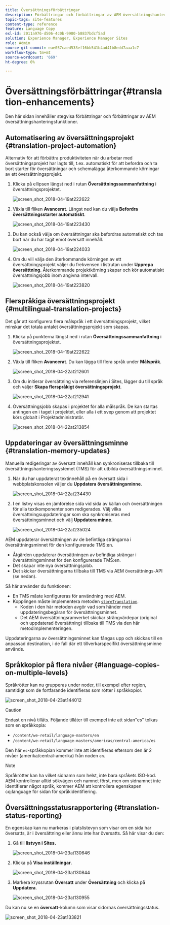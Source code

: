 ```yaml
---
title: Översättningsförbättringar
description: Förbättringar och förbättringar av AEM översättningshantering.
topic-tags: site-features
content-type: reference
feature: Language Copy
exl-id: 2011a976-d506-4c0b-9980-b8837bdcf5ad
solution: Experience Manager, Experience Manager Sites
role: Admin
source-git-commit: eae057caed533ef16bb541b4ad41b8edd7aaa1c7
workflow-type: tm+mt
source-wordcount: '669'
ht-degree: 0%

---
```


# Översättningsförbättringar{#translation-enhancements}

Den här sidan innehåller stegvisa förbättringar och förbättringar av AEM översättningshanteringsfunktioner.

## Automatisering av översättningsprojekt {#translation-project-automation}

Alternativ för att förbättra produktiviteten när du arbetar med översättningsprojekt har lagts till, t.ex. automatiskt för att befordra och ta bort starter för översättningar och schemalägga återkommande körningar av ett översättningsprojekt.

1. Klicka på ellipsen längst ned i rutan **Översättningssammanfattning** i översättningsprojektet.

   ![screen_shot_2018-04-19at222622](assets/screen_shot_2018-04-19at222622.jpg)

1. Växla till fliken **Avancerat**. Längst ned kan du välja **Befordra översättningsstarter automatiskt**.

   ![screen_shot_2018-04-19at223430](assets/screen_shot_2018-04-19at223430.jpg)

1. Du kan också välja om översättningar ska befordras automatiskt och tas bort när du har tagit emot översatt innehåll.

   ![screen_shot_2018-04-19at224033](assets/screen_shot_2018-04-19at224033.jpg)

1. Om du vill välja den återkommande körningen av ett översättningsprojekt väljer du frekvensen i listrutan under **Upprepa översättning**. Återkommande projektkörning skapar och kör automatiskt översättningsjobb inom angivna intervall.

   ![screen_shot_2018-04-19at223820](assets/screen_shot_2018-04-19at223820.jpg)

## Flerspråkiga översättningsprojekt {#multilingual-translation-projects}

Det går att konfigurera flera målspråk i ett översättningsprojekt, vilket minskar det totala antalet översättningsprojekt som skapas.

1. Klicka på punkterna längst ned i rutan **Översättningssammanfattning** i översättningsprojektet.

   ![screen_shot_2018-04-19at222622](assets/screen_shot_2018-04-19at222622.jpg)

1. Växla till fliken **Avancerat**. Du kan lägga till flera språk under **Målspråk**.

   ![screen_shot_2018-04-22at212601](assets/screen_shot_2018-04-22at212601.jpg)

1. Om du initierar översättning via referenslinjen i Sites, lägger du till språk och väljer **Skapa flerspråkigt översättningsprojekt**.

   ![screen_shot_2018-04-22at212941](assets/screen_shot_2018-04-22at212941.jpg)

1. Översättningsjobb skapas i projektet för alla målspråk. De kan startas antingen en i taget i projektet, eller alla i ett svep genom att projektet körs globalt i Projektadministratör.

   ![screen_shot_2018-04-22at213854](assets/screen_shot_2018-04-22at213854.jpg)

## Uppdateringar av översättningsminne {#translation-memory-updates}

Manuella redigeringar av översatt innehåll kan synkroniseras tillbaka till översättningshanteringssystemet (TMS) för att utbilda översättningsminnet.

1. När du har uppdaterat textinnehåll på en översatt sida i webbplatskonsolen väljer du **Uppdatera översättningsminne**.

   ![screen_shot_2018-04-22at234430](assets/screen_shot_2018-04-22at234430.jpg)

1. I en listvy visas en jämförelse sida vid sida av källan och översättningen för alla textkomponenter som redigerades. Välj vilka översättningsuppdateringar som ska synkroniseras med översättningsminnet och välj **Uppdatera minne**.

   ![screen_shot_2018-04-22at235024](assets/screen_shot_2018-04-22at235024.jpg)

AEM uppdaterar översättningen av de befintliga strängarna i översättningsminnet för den konfigurerade TMS:en.

* Åtgärden uppdaterar översättningen av befintliga strängar i översättningsminnet för den konfigurerade TMS:en.
* Det skapar inte nya översättningsjobb.
* Det skickar översättningarna tillbaka till TMS via AEM översättnings-API (se nedan).

Så här använder du funktionen:

* En TMS måste konfigureras för användning med AEM.
* Kopplingen måste implementera metoden [`storeTranslation`](https://developer.adobe.com/experience-manager/reference-materials/cloud-service/javadoc/com/adobe/granite/translation/api/TranslationService.html).
   * Koden i den här metoden avgör vad som händer med uppdateringsbegäran för översättningsminnet.
   * Det AEM översättningsramverket skickar strängvärdepar (original och uppdaterad översättning) tillbaka till TMS via den här metodimplementeringen.

Uppdateringarna av översättningsminnet kan fångas upp och skickas till en anpassad destination, i de fall där ett tillverkarspecifikt översättningsminne används.

## Språkkopior på flera nivåer {#language-copies-on-multiple-levels}

Språkrötter kan nu grupperas under noder, till exempel efter region, samtidigt som de fortfarande identifieras som rötter i språkkopior.

![screen_shot_2018-04-23at144012](assets/screen_shot_2018-04-23at144012.jpg)

>[!CAUTION]
>
>Endast en nivå tillåts. Följande tillåter till exempel inte att sidan&quot;es&quot; tolkas som en språkkopia:
>
>* `/content/we-retail/language-masters/en`
>* `/content/we-retail/language-masters/americas/central-america/es`
>
>Den här `es`-språkkopian kommer inte att identifieras eftersom den är 2 nivåer (amerika/central-amerika) från noden `en`.

>[!NOTE]
>
>Språkrötter kan ha vilket sidnamn som helst, inte bara språkets ISO-kod. AEM kontrollerar alltid sökvägen och namnet först, men om sidnamnet inte identifierar något språk, kommer AEM att kontrollera egenskapen cq:language för sidan för språkidentifiering.

## Översättningsstatusrapportering {#translation-status-reporting}

En egenskap kan nu markeras i platslistevyn som visar om en sida har översatts, är i översättning eller ännu inte har översatts. Så här visar du den:

1. Gå till **listvyn i Sites.**

   ![screen_shot_2018-04-23at130646](assets/screen_shot_2018-04-23at130646.jpg)

1. Klicka på **Visa inställningar**.

   ![screen_shot_2018-04-23at130844](assets/screen_shot_2018-04-23at130844.jpg)

1. Markera kryssrutan **Översatt** under **Översättning** och klicka på **Uppdatera**.

   ![screen_shot_2018-04-23at130955](assets/screen_shot_2018-04-23at130955.jpg)

Du kan nu se en **översatt**-kolumn som visar sidornas översättningsstatus.

![screen_shot_2018-04-23at133821](assets/screen_shot_2018-04-23at133821.jpg)
